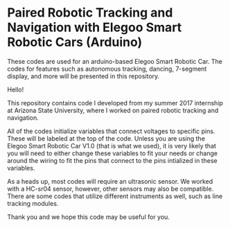 # Paired Robotic Tracking and Navigation with Elegoo Smart Robotic Cars (Arduino)
These codes are used for an arduino-based Elegoo Smart Robotic Car. The codes for features such as autonomous tracking, dancing, 
7-segment display, and more will be presented in this repository.

Hello!

This repository contains code I developed from my summer 2017 internship at Arizona State University, where I worked on paired robotic tracking and navigation.

All of the codes initialize variables that connect voltages to specific pins. These will be labeled at the top of the code. Unless 
you are using the Elegoo Smart Robotic Car V1.0 (that is what we used), it is very likely that you will need to either change these
variables to fit your needs or change around the wiring to fit the pins that connect to the pins intialized in these variables.

As a heads up, most codes will require an ultrasonic sensor. We worked with a HC-sr04 sensor, however, other sensors may also be compatible.
There are some codes that utilize different instruments as well, such as line tracking modules.

Thank you and we hope this code may be useful for you.

